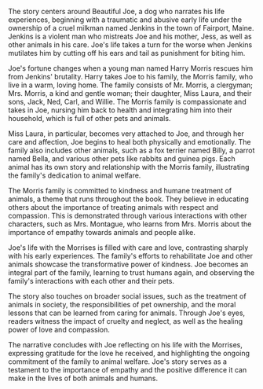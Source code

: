 The story centers around Beautiful Joe, a dog who narrates his life experiences, beginning with a traumatic and abusive early life under the ownership of a cruel milkman named Jenkins in the town of Fairport, Maine. Jenkins is a violent man who mistreats Joe and his mother, Jess, as well as other animals in his care. Joe's life takes a turn for the worse when Jenkins mutilates him by cutting off his ears and tail as punishment for biting him. 

Joe's fortune changes when a young man named Harry Morris rescues him from Jenkins' brutality. Harry takes Joe to his family, the Morris family, who live in a warm, loving home. The family consists of Mr. Morris, a clergyman; Mrs. Morris, a kind and gentle woman; their daughter, Miss Laura, and their sons, Jack, Ned, Carl, and Willie. The Morris family is compassionate and takes in Joe, nursing him back to health and integrating him into their household, which is full of other pets and animals.

Miss Laura, in particular, becomes very attached to Joe, and through her care and affection, Joe begins to heal both physically and emotionally. The family also includes other animals, such as a fox terrier named Billy, a parrot named Bella, and various other pets like rabbits and guinea pigs. Each animal has its own story and relationship with the Morris family, illustrating the family's dedication to animal welfare.

The Morris family is committed to kindness and humane treatment of animals, a theme that runs throughout the book. They believe in educating others about the importance of treating animals with respect and compassion. This is demonstrated through various interactions with other characters, such as Mrs. Montague, who learns from Mrs. Morris about the importance of empathy towards animals and people alike.

Joe's life with the Morrises is filled with care and love, contrasting sharply with his early experiences. The family's efforts to rehabilitate Joe and other animals showcase the transformative power of kindness. Joe becomes an integral part of the family, learning to trust humans again, and observing the family's interactions with each other and their pets.

The story also touches on broader social issues, such as the treatment of animals in society, the responsibilities of pet ownership, and the moral lessons that can be learned from caring for animals. Through Joe's eyes, readers witness the impact of cruelty and neglect, as well as the healing power of love and compassion.

The narrative concludes with Joe reflecting on his life with the Morrises, expressing gratitude for the love he received, and highlighting the ongoing commitment of the family to animal welfare. Joe's story serves as a testament to the importance of empathy and the positive difference it can make in the lives of both animals and humans.
